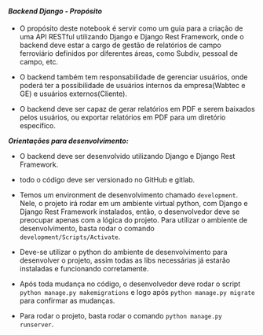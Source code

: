 #### _Backend Django - Propósito_

- O propósito deste notebook é servir como um guia para a criação de uma API RESTful utilizando Django e Django Rest Framework, onde o backend deve estar a cargo de gestão de relatórios de campo ferroviário definidos por diferentes áreas, como Subdiv, pessoal de campo, etc.

- O backend também tem responsabilidade de gerenciar usuários, onde poderá ter a possibilidade de usuários internos da empresa(Wabtec e GE) e usuários externos(Cliente).

- O backend deve ser capaz de gerar relatórios em PDF e serem baixados pelos usuários, ou exportar relatórios em PDF para um diretório específico.

**_Orientações para desenvolvimento:_**

- O backend deve ser desenvolvido utilizando Django e Django Rest Framework.

- todo o código deve ser versionado no GitHub e gitlab.

- Temos um environment de desenvolvimento chamado `development`. Nele, o projeto irá rodar em um ambiente virtual python, com Django e Django Rest Framework instalados, então, o desenvolvedor deve se preocupar apenas com a lógica do projeto. Para utilizar o ambiente de desenvolvimento, basta rodar o comando `development/Scripts/Activate`.

- Deve-se utilizar o python do ambiente de desenvolvimento para desenvolver o projeto, assim todas as libs necessárias já estarão instaladas e funcionando corretamente.

- Após toda mudança no código, o desenvolvedor deve rodar o script `python manage.py makemigrations` e logo após `python manage.py migrate` para confirmar as mudanças.

- Para rodar o projeto, basta rodar o comando `python manage.py runserver`.